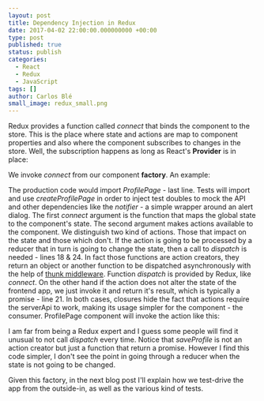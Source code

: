 ```yaml
---
layout: post
title: Dependency Injection in Redux
date: 2017-04-02 22:00:00.000000000 +00:00
type: post
published: true
status: publish
categories:
  - React
  - Redux
  - JavaScript
tags: []
author: Carlos Blé
small_image: redux_small.png
---
```


Redux provides a function called _connect_ that binds the component to the store. This
is the place where state and actions are map to component properties and also where 
the component subscribes to changes in the store. Well, the subscription happens as 
long as React's **Provider** is in place:

<script src="https://gist.github.com/carlosble/ba0a2d955a018dc91e3fa507fd49383e.js"></script>
 
We invoke _connect_ from our component **factory**. An example:

<script src="https://gist.github.com/carlosble/613f5a1e0d997eac8855a852c467cf86.js"></script>

The production code would import _ProfilePage_ - last line. Tests will 
import and use _createProfilePage_ in order to inject test doubles to mock the 
API and other dependencies like the _notifier_ - a simple wrapper around an alert dialog.
The first _connect_ argument is the function that maps the global state to the 
component's state. The second argument makes actions available to the component. We
distinguish two kind of actions. Those that impact on the state and those
which don't. If the action is going to be processed by a reducer that in turn is going to 
change the state, then a call to _dispatch_ is needed - lines 18 & 24. In fact
 those functions are action creators, they return an object or another function
 to be dispatched asynchronously with the help of [thunk middleware](https://github.com/gaearon/redux-thunk). 
 Function _dispatch_ is provided by Redux, like _connect_. On the other hand
if the action does not alter the state of the frontend app, we just invoke it and return
it's result, which is typically a promise - line 21. In both cases, closures hide
the fact that actions require the serverApi to work, making its usage simpler
for the component - the consumer. ProfilePage component will invoke 
the action like this:

<script src="https://gist.github.com/carlosble/0c28de1038ba9032506ec74ddafc299b.js"></script>

I am far from being a Redux expert and I guess some people will find it unusual to not
call _dispatch_ every time. Notice that _saveProfile_ is not an action creator but just
 a function that return a promise. However I find this code simpler, I don't see the
 point in going through a reducer when the state is not going to be changed.
 
 Given this factory, in the next blog post I'll explain how we test-drive the app from
 the outside-in, as well as the various kind of tests.